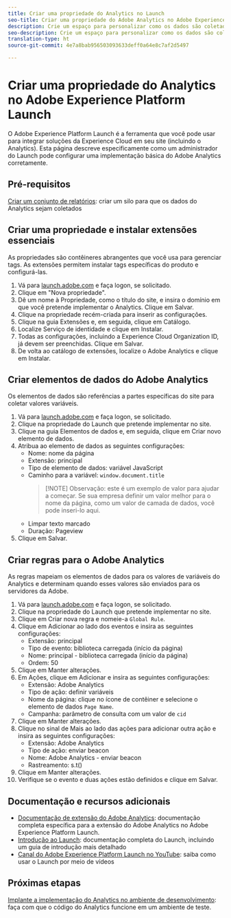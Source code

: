 ```yaml
---
title: Criar uma propriedade do Analytics no Launch
seo-title: Criar uma propriedade do Adobe Analytics no Adobe Experience Platform Launch
description: Crie um espaço para personalizar como os dados são coletados, usando o Adobe Experience Platform Launch.
seo-description: Crie um espaço para personalizar como os dados são coletados no Adobe Analytics, usando o Adobe Experience Platform Launch.
translation-type: ht
source-git-commit: 4e7a8bab956503093633deff0a64e8c7af2d5497

---
```



# Criar uma propriedade do Analytics no Adobe Experience Platform Launch

O Adobe Experience Platform Launch é a ferramenta que você pode usar para integrar soluções da Experience Cloud em seu site (incluindo o Analytics). Esta página descreve especificamente como um administrador do Launch pode configurar uma implementação básica do Adobe Analytics corretamente.

## Pré-requisitos

[Criar um conjunto de relatórios](../../admin/admin-console/create-report-suite.md): criar um silo para que os dados do Analytics sejam coletados

## Criar uma propriedade e instalar extensões essenciais

As propriedades são contêineres abrangentes que você usa para gerenciar tags. As extensões permitem instalar tags específicas do produto e configurá-las.

1. Vá para [launch.adobe.com](https://launch.adobe.com) e faça logon, se solicitado.
1. Clique em "Nova propriedade".
1. Dê um nome à Propriedade, como o título do site, e insira o domínio em que você pretende implementar o Analytics. Clique em Salvar.
1. Clique na propriedade recém-criada para inserir as configurações.
1. Clique na guia Extensões e, em seguida, clique em Catálogo.
1. Localize Serviço de identidade e clique em Instalar.
1. Todas as configurações, incluindo a Experience Cloud Organization ID, já devem ser preenchidas. Clique em Salvar.
1. De volta ao catálogo de extensões, localize o Adobe Analytics e clique em Instalar.

## Criar elementos de dados do Adobe Analytics

Os elementos de dados são referências a partes específicas do site para coletar valores variáveis.

1. Vá para [launch.adobe.com](https://launch.adobe.com) e faça logon, se solicitado.
2. Clique na propriedade do Launch que pretende implementar no site.
3. Clique na guia Elementos de dados e, em seguida, clique em Criar novo elemento de dados.
4. Atribua ao elemento de dados as seguintes configurações:
   * Nome: nome da página
   * Extensão: principal
   * Tipo de elemento de dados: variável JavaScript
   * Caminho para a variável: `window.document.title`
      > [!NOTE] Observação: este é um exemplo de valor para ajudar a começar. Se sua empresa definir um valor melhor para o nome da página, como um valor de camada de dados, você pode inseri-lo aqui.
   * Limpar texto marcado
   * Duração: Pageview
5. Clique em Salvar.

## Criar regras para o Adobe Analytics

As regras mapeiam os elementos de dados para os valores de variáveis do Analytics e determinam quando esses valores são enviados para os servidores da Adobe.

1. Vá para [launch.adobe.com](https://launch.adobe.com) e faça logon, se solicitado.
1. Clique na propriedade do Launch que pretende implementar no site.
1. Clique em Criar nova regra e nomeie-a `Global Rule`.
1. Clique em Adicionar ao lado dos eventos e insira as seguintes configurações:
   * Extensão: principal
   * Tipo de evento: biblioteca carregada (início da página)
   * Nome: principal - biblioteca carregada (início da página)
   * Ordem: 50
1. Clique em Manter alterações.
1. Em Ações, clique em Adicionar e insira as seguintes configurações:
   * Extensão: Adobe Analytics
   * Tipo de ação: definir variáveis
   * Nome da página: clique no ícone de contêiner e selecione o elemento de dados `Page Name`.
   * Campanha: parâmetro de consulta com um valor de `cid`
1. Clique em Manter alterações.
1. Clique no sinal de Mais ao lado das ações para adicionar outra ação e insira as seguintes configurações:
   * Extensão: Adobe Analytics
   * Tipo de ação: enviar beacon
   * Nome: Adobe Analytics - enviar beacon
   * Rastreamento: s.t()
1. Clique em Manter alterações.
1. Verifique se o evento e duas ações estão definidos e clique em Salvar.

## Documentação e recursos adicionais

* [Documentação de extensão do Adobe Analytics](https://docs.adobelaunch.com/extension-reference/web/adobe-analytics-extension): documentação completa específica para a extensão do Adobe Analytics no Adobe Experience Platform Launch.
* [Introdução ao Launch](https://docs.adobelaunch.com/getting-started): documentação completa do Launch, incluindo um guia de introdução mais detalhado
* [Canal do Adobe Experience Platform Launch no YouTube](https://www.youtube.com/channel/UCa84ntcvYhPArOBsZIRE2Jw/videos?view=0&amp;shelf_id=0&amp;sort=dd): saiba como usar o Launch por meio de vídeos

## Próximas etapas

[Implante a implementação do Analytics no ambiente de desenvolvimento](deploy-dev.md): faça com que o código do Analytics funcione em um ambiente de teste.
